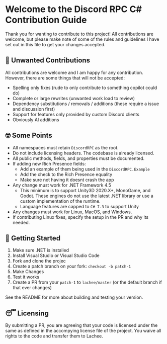 # Welcome to the Discord RPC C# Contribution Guide
Thank you for wanting to contribute to this project! All contributions are welcome, but please make note of some of the rules and guidelines I have set out in this file to get your changes accepted.

## 🥲 Unwanted Contributions
All contributions are welcome and I am happy for any contribution. However, there are some things that will not be accepted:
- Spelling only fixes (rude to only contribute to something copilot could do)
- Complete or large rewrites (unwanted work load to review)
- Dependency substitutions / removals / additions (these require a issue and discussion first)
- Support for features only provided by custom Discord clients
- Obviously AI additions

## 🤓 Some Points
- All namespaces must retain `DiscordRPC` as the root.
- Do not include licensing headers. The codebase is already licensed.
- All public methods, fields, and properties must be documented.
- If adding new Rich Presence fields:
    - Add an example of them being used in the `DiscordRPC.Example`
    - Add the check to the Rich Presence equality
    - Make sure not having it doesnt crash the app
- Any change must work for .NET Framework 4.5
    - This minimum is to support Unity3D 2020.X+, MonoGame, and Godot. These engines do not use the latest .NET library or use a custom implementation of the runtime.
    - Language features are capped to `C# 7.3` to support Unity
- Any changes must work for Linux, MacOS, and Windows. 
- If contributing Linux fixes, specify the setup in the PR and why its needed.

## 🫡 Getting Started
1. Make sure .NET is installed
2. Install Visual Studio or Visual Studio Code
3. Fork and clone the projec
4. Create a patch branch on your fork: `checkout -b patch-1` 
5. Make Changes
6. Test it works
7. Create a PR from your `patch-1` to `lachee/master` (or the default branch if that ever changes)

See the README for more about building and testing your version. 

## 😴 Licensing
By submitting a PR, you are agreeing that your code is licensed under the same as defined in the accompying license file of the project. You waive all rights to the code and transfer them to Lachee.